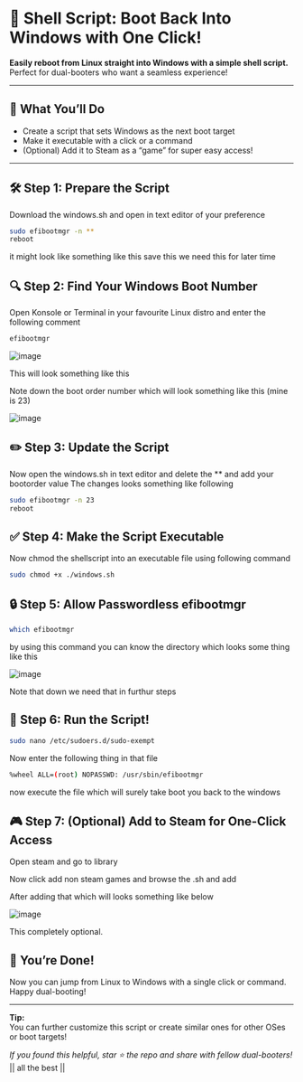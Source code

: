 # 🚀 Shell Script: Boot Back Into Windows with One Click!

**Easily reboot from Linux straight into Windows with a simple shell script.**  
Perfect for dual-booters who want a seamless experience!

---

## 📝 What You’ll Do

- Create a script that sets Windows as the next boot target
- Make it executable with a click or a command
- (Optional) Add it to Steam as a “game” for super easy access!

---

## 🛠️ Step 1: Prepare the Script
  Download the windows.sh and open in text editor of your preference
  ```sh
  sudo efibootmgr -n **
  reboot
  ```
  it might look like something like this save this we need this for later time 

## 🔍 Step 2: Find Your Windows Boot Number
  Open Konsole or Terminal in your favourite Linux distro and enter the following comment 
  ```sh
  efibootmgr
  ```
![image](https://github.com/user-attachments/assets/7d283364-f352-49eb-a0cc-a78de45e541b)

This will look something like this

Note down the boot order number which will look something like this (mine is 23)

![image](https://github.com/user-attachments/assets/f7168da1-1dc5-47f7-92d1-11251c4926d7)

## ✏️ Step 3: Update the Script
  Now open the windows.sh in text editor and delete the ** and add your bootorder value 
  The changes looks something like following 
  ```sh
  sudo efibootmgr -n 23
  reboot
  ```
## ✅ Step 4: Make the Script Executable
  Now chmod the shellscript into an executable file using following command 
  ```sh
  sudo chmod +x ./windows.sh
  ```

## 🔒 Step 5: Allow Passwordless efibootmgr 
  ```sh
  which efibootmgr
  ```
by using this command you can know the directory which looks some thing like this

![image](https://github.com/user-attachments/assets/985da6bb-4ea7-4272-ac74-86021e6437c3)

Note that down we need that in furthur steps 

## 🚦 Step 6: Run the Script!
  ```sh
  sudo nano /etc/sudoers.d/sudo-exempt
  ```

  Now enter the following thing in that file 
  ```sh
  %wheel ALL=(root) NOPASSWD: /usr/sbin/efibootmgr
  ```
now execute the file which will surely take boot you back to the windows 

## 🎮 Step 7: (Optional) Add to Steam for One-Click Access
  Open steam and go to library
  
  Now click add non steam games and browse the .sh and add
  
  After adding that which will looks something like below
  
  ![image](https://github.com/user-attachments/assets/f4c950ed-fa8c-4e36-afd0-b756c8ab7e8e)

  This completely optional.

## 🎉 You’re Done!

Now you can jump from Linux to Windows with a single click or command.  
Happy dual-booting!

---

**Tip:**  
You can further customize this script or create similar ones for other OSes or boot targets!

*If you found this helpful, star ⭐ the repo and share with fellow dual-booters!*
|| all the best ||
